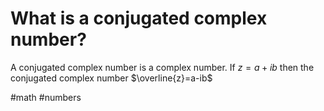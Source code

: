 # What is a conjugated complex number?
A conjugated complex number is a complex number.
If $z=a + ib$ then the conjugated complex number $\overline{z}=a-ib$

#math #numbers